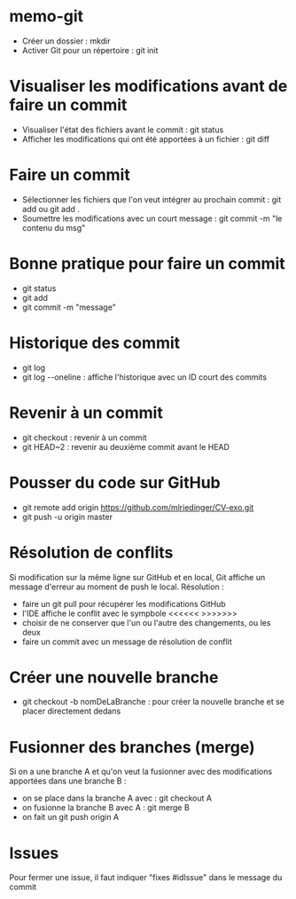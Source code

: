 # memo-git

* Créer un dossier : mkdir
* Activer Git pour un répertoire : git init

# Visualiser les modifications avant de faire un commit

* Visualiser l'état des fichiers avant le commit : git status
* Afficher les modifications qui ont été apportées à un fichier : git diff

# Faire un commit

* Sélectionner les fichiers que l'on veut intégrer au prochain commit : git add <FILENAME> ou git add .
* Soumettre les modifications avec un court message : git commit -m "le contenu du msg"

# Bonne pratique pour faire un commit

* git status
* git add <FILENAME>
* git commit -m "message"

# Historique des commit
* git log
* git log --oneline : affiche l'historique avec un ID court des commits

# Revenir à un commit
* git checkout <IDduCommit> : revenir à un commit
* git HEAD~2 : revenir au deuxième commit avant le HEAD

# Pousser du code sur GitHub
* git remote add origin https://github.com/mlriedinger/CV-exo.git
* git push -u origin master

# Résolution de conflits
Si modification sur la même ligne sur GitHub et en local, Git affiche un message d'erreur au moment de push le local. 
Résolution : 
* faire un git pull pour récupérer les modifications GitHub
* l'IDE affiche le conflit avec le sympbole <<<<<< >>>>>>> 
* choisir de ne conserver que l'un ou l'autre des changements, ou les deux
* faire un commit avec un message de résolution de conflit

# Créer une nouvelle branche
* git checkout -b nomDeLaBranche : pour créer la nouvelle branche et se placer directement dedans

# Fusionner des branches (merge)
Si on a une branche A et qu'on veut la fusionner avec des modifications apportées dans une branche B :
* on se place dans la branche A avec : git checkout A
* on fusionne la branche B avec A : git merge B
* on fait un git push origin A

# Issues
Pour fermer une issue, il faut indiquer "fixes #idIssue" dans le message du commit
